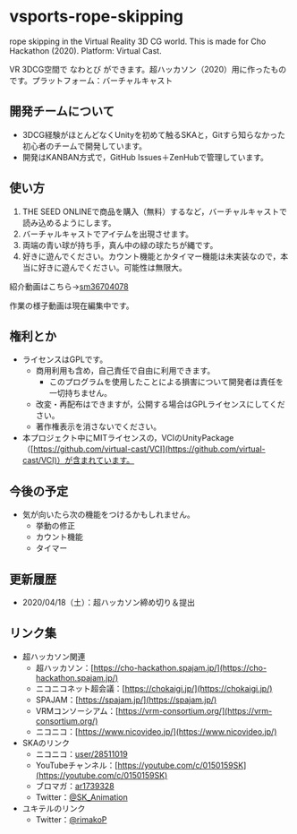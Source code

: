 # vsports-rope-skipping

rope skipping in the Virtual Reality 3D CG world. This is made for Cho Hackathon (2020). Platform: Virtual Cast.

VR 3DCG空間で なわとび ができます。超ハッカソン（2020）用に作ったものです。プラットフォーム：バーチャルキャスト

## 開発チームについて

- 3DCG経験がほとんどなくUnityを初めて触るSKAと，Gitすら知らなかった初心者のチームで開発しています。
- 開発はKANBAN方式で，GitHub Issues＋ZenHubで管理しています。

## 使い方

1. THE SEED ONLINEで商品を購入（無料）するなど，バーチャルキャストで読み込めるようにします。
1. バーチャルキャストでアイテムを出現させます。
1. 両端の青い球が持ち手，真ん中の緑の球たちが縄です。
1. 好きに遊んでください。カウント機能とかタイマー機能は未実装なので，本当に好きに遊んでください。可能性は無限大。

紹介動画はこちら→[sm36704078](https://www.nicovideo.jp/watch/sm36704078)

作業の様子動画は現在編集中です。

## 権利とか

- ライセンスはGPLです。
	- 商用利用も含め，自己責任で自由に利用できます。
		- このプログラムを使用したことによる損害について開発者は責任を一切持ちません。
	- 改変・再配布はできますが，公開する場合はGPLライセンスにしてください。
	- 著作権表示を消さないでください。
- 本プロジェクト中にMITライセンスの，VCIのUnityPackage（[https://github.com/virtual-cast/VCI](https://github.com/virtual-cast/VCI)）が含まれています。

## 今後の予定

- 気が向いたら次の機能をつけるかもしれません。
	- 挙動の修正
	- カウント機能
	- タイマー

## 更新履歴

- 2020/04/18（土）：超ハッカソン締め切り＆提出

## リンク集

- 超ハッカソン関連
	- 超ハッカソン：[https://cho-hackathon.spajam.jp/](https://cho-hackathon.spajam.jp/)
	- ニコニコネット超会議：[https://chokaigi.jp/](https://chokaigi.jp/)
	- SPAJAM：[https://spajam.jp/](https://spajam.jp/)
	- VRMコンソーシアム：[https://vrm-consortium.org/](https://vrm-consortium.org/)
	- ニコニコ：[https://www.nicovideo.jp/](https://www.nicovideo.jp/)
- SKAのリンク
	- ニコニコ：[user/28511019](https://www.nicovideo.jp/user/28511019)
	- YouTubeチャンネル：[https://youtube.com/c/0150159SK](https://youtube.com/c/0150159SK)
	- ブロマガ：[ar1739328](https://ch.nicovideo.jp/skas-web/blomaga/ar1739328)
	- Twitter：[@SK_Animation](https://twitter.com/SK_Animation)
- ユキテルのリンク
	- Twitter：[@rimakoP](https://twitter.com/rimakoP)
